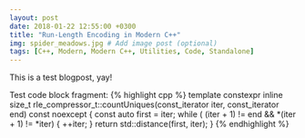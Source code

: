 ```yaml
---
layout: post
date: 2018-01-22 12:55:00 +0300
title: "Run-Length Encoding in Modern C++"
img: spider_meadows.jpg # Add image post (optional)
tags: [C++, Modern, Modern C++, Utilities, Code, Standalone]
---
```


This is a test blogpost, yay! 

Test code block fragment:
{% highlight cpp %}
template<typename T>
constexpr inline size_t rle_compressor_t<T>::countUniques(const_iterator iter, 
    const_iterator end) const noexcept {
    const auto first = iter;
    while ( (iter + 1) != end && *(iter + 1) != *iter) {
        ++iter;
    }
    return std::distance(first, iter);
}
{% endhighlight %}